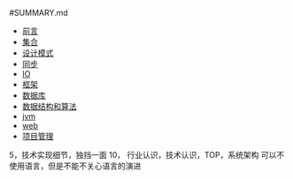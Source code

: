 #SUMMARY.md
* [前言](README.md)
* [集合](README.md)
* [设计模式](README.md)
* [同步](synchronize.md)
* [IO](README.md)
* [框架](framework.md)
* [数据库](database.md)
* [数据结构和算法](datastructure.md)
* [jvm](jvm.md)
* [web](README.md)
* [项目管理](README.md)

5，技术实现细节，独挡一面
10， 行业认识，技术认识，TOP，系统架构
可以不使用语言，但是不能不关心语言的演进